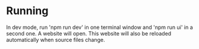 

# Running

In dev mode, run 'npm run dev' in one terminal window and 'npm run ui' in a
second one. A website will open. This website will also be reloaded
automatically when source files change.
